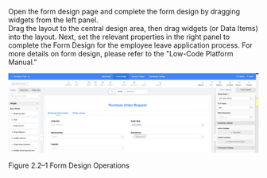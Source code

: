 

Open the form design page and complete the form design by dragging widgets from the left panel.  
Drag the layout to the central design area, then drag widgets (or Data Items) into the layout. Next, set the relevant properties in the right panel to complete the Form Design for the employee leave application process. For more details on form design, please refer to the "Low-Code Platform Manual."

<div style={{ display: 'flex', justifyContent: 'left' }}>
  <img src="/img/Form Design.png" alt="Portal Diagram" width="800" />
</div>

Figure 2.2–1 Form Design Operations

